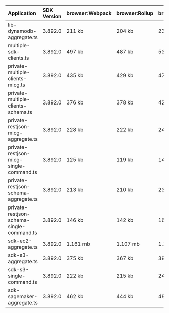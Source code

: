 | Application                               | SDK Version | browser:Webpack | browser:Rollup | browser:EsBuild |
| :---------------------------------------- | :---------- | :-------------- | :------------- | :-------------- |
| lib-dynamodb-aggregate.ts                 | 3.892.0     | 211 kb          | 204 kb         | 231 kb          |
| multiple-sdk-clients.ts                   | 3.892.0     | 497 kb          | 487 kb         | 533 kb          |
| private-multiple-clients-micg.ts          | 3.892.0     | 435 kb          | 429 kb         | 479 kb          |
| private-multiple-clients-schema.ts        | 3.892.0     | 376 kb          | 378 kb         | 422 kb          |
| private-restjson-micg-aggregate.ts        | 3.892.0     | 228 kb          | 222 kb         | 247 kb          |
| private-restjson-micg-single-command.ts   | 3.892.0     | 125 kb          | 119 kb         | 140 kb          |
| private-restjson-schema-aggregate.ts      | 3.892.0     | 213 kb          | 210 kb         | 233 kb          |
| private-restjson-schema-single-command.ts | 3.892.0     | 146 kb          | 142 kb         | 164 kb          |
| sdk-ec2-aggregate.ts                      | 3.892.0     | 1.161 mb        | 1.107 mb       | 1.153 mb        |
| sdk-s3-aggregate.ts                       | 3.892.0     | 375 kb          | 367 kb         | 398 kb          |
| sdk-s3-single-command.ts                  | 3.892.0     | 222 kb          | 215 kb         | 242 kb          |
| sdk-sagemaker-aggregate.ts                | 3.892.0     | 462 kb          | 444 kb         | 482 kb          |
